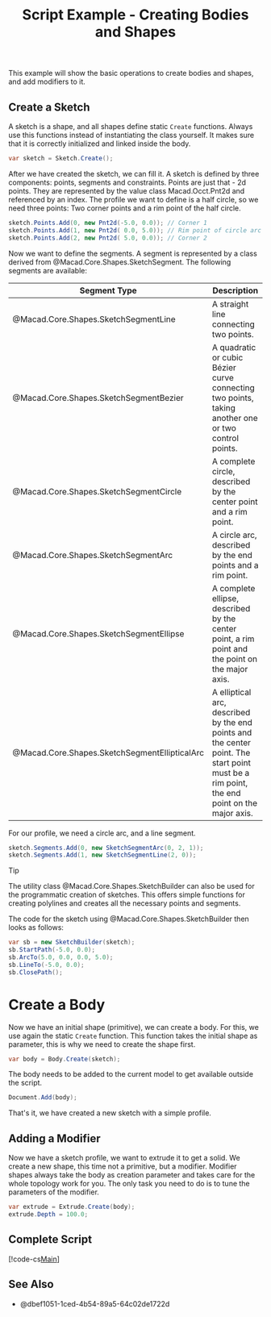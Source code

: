 ﻿---
uid: cb7fcf59-b5d0-42c4-938e-e8cdbe3edd05
title: Script Example - Creating Bodies and Shapes
---
This example will show the basic operations to create bodies and shapes, and add modifiers to it.

## Create a Sketch
A sketch is a shape, and all shapes define static `Create` functions. Always use this functions instead of instantiating the class yourself. It makes sure that it is correctly initialized and linked inside the body.

```cs
var sketch = Sketch.Create();
```

After we have created the sketch, we can fill it. A sketch is defined by three components: points, segments and constraints. Points are just that - 2d points. They are represented by the value class Macad.Occt.Pnt2d and referenced by an index. The profile we want to define is a half circle, so we need three points: Two corner points and a rim point of the half circle.

```cs
sketch.Points.Add(0, new Pnt2d(-5.0, 0.0)); // Corner 1
sketch.Points.Add(1, new Pnt2d( 0.0, 5.0)); // Rim point of circle arc
sketch.Points.Add(2, new Pnt2d( 5.0, 0.0)); // Corner 2
```

Now we want to define the segments. A segment is represented by a class derived from @Macad.Core.Shapes.SketchSegment. The following segments are available:

Segment Type | Description
-------------|-----------
@Macad.Core.Shapes.SketchSegmentLine | A straight line connecting two points.
@Macad.Core.Shapes.SketchSegmentBezier | A quadratic or cubic Bézier curve connecting two points, taking another one or two control points.
@Macad.Core.Shapes.SketchSegmentCircle | A complete circle, described by the center point and a rim point.
@Macad.Core.Shapes.SketchSegmentArc | A circle arc, described by the end points and a rim point.
@Macad.Core.Shapes.SketchSegmentEllipse | A complete ellipse, described by the center point, a rim point and the point on the major axis.
@Macad.Core.Shapes.SketchSegmentEllipticalArc | A elliptical arc, described by the end points and the center point. The start point must be a rim point, the end point on the major axis.

For our profile, we need a circle arc, and a line segment.

```cs
sketch.Segments.Add(0, new SketchSegmentArc(0, 2, 1));
sketch.Segments.Add(1, new SketchSegmentLine(2, 0));
```

> [!Tip] 
> The utility class @Macad.Core.Shapes.SketchBuilder can also be used for the programmatic creation of sketches. This offers simple functions for creating polylines and creates all the necessary points and segments.

The code for the sketch using @Macad.Core.Shapes.SketchBuilder then looks as follows:
```cs
var sb = new SketchBuilder(sketch);
sb.StartPath(-5.0, 0.0);
sb.ArcTo(5.0, 0.0, 0.0, 5.0);
sb.LineTo(-5.0, 0.0);
sb.ClosePath();
```

# Create a Body
Now we have an initial shape (primitive), we can create a body. For this, we use again the static `Create` function. This function takes the initial shape as parameter, this is why we need to create the shape first.

```cs
var body = Body.Create(sketch);
```

The body needs to be added to the current model to get available outside the script.

```cs
Document.Add(body);
```

That's it, we have created a new sketch with a simple profile.

## Adding a Modifier
Now we have a sketch profile, we want to extrude it to get a solid. We create a new shape, this time not a primitive, but a modifier. Modifier shapes always take the body as creation parameter and takes care for the whole topology work for you. The only task you need to do is to tune the parameters of the modifier.

```cs
var extrude = Extrude.Create(body);
extrude.Depth = 100.0;
```

## Complete Script
[!code-cs[Main](Samples/CreateProfile.csx)]

## See Also
- @dbef1051-1ced-4b54-89a5-64c02de1722d
